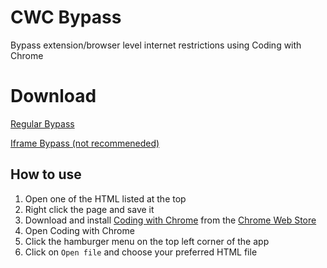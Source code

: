 # CWC Bypass
Bypass extension/browser level internet restrictions using Coding with Chrome

# Download

[Regular Bypass](https://github.com/lebestnoob/cwc-bypass/raw/main/bypass.html)

[Iframe Bypass (not recommeneded)](https://github.com/lebestnoob/cwc-bypass/raw/main/bypass-iframe.html)


## How to use

1. Open one of the HTML listed at the top
2. Right click the page and save it
3. Download and install [Coding with Chrome](https://chrome.google.com/webstore/detail/coding-with-chrome/becloognjehhioodmnimnehjcibkloed) from the [Chrome Web Store](https://chrome.google.com/webstore)
4. Open Coding with Chrome 
5. Click the hamburger menu on the top left corner of the app
6. Click on `Open file` and choose your preferred HTML file

